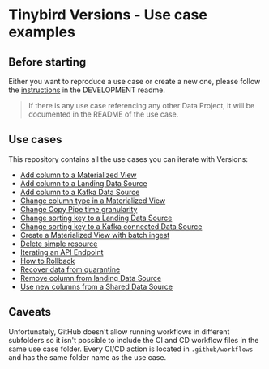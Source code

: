 # Tinybird Versions - Use case examples

## Before starting

Either you want to reproduce a use case or create a new one, please follow the [instructions](DEVELOPMENT/README.md) in the DEVELOPMENT readme.

> If there is any use case referencing any other Data Project, it will be documented in the README of the use case.

## Use cases

This repository contains all the use cases you can iterate with Versions:

- [Add column to a Materialized View](add_new_column_to_a_materialized_view)
- [Add column to a Landing Data Source](add_nullable_column_to_landing_data_source)
- [Add column to a Kafka Data Source](add_column_kafka_data_source)
- [Change column type in a Materialized View](change_column_type_materialized_view)
- [Change Copy Pipe time granularity](change_copy_pipe_granularity)
- [Change sorting key to a Landing Data Source](change_sorting_key_landing_data_source)
- [Change sorting key to a Kafka connected Data Source](change_sorting_key_kafka_data_source)
- [Create a Materialized View with batch ingest](create_a_materialized_view_batch_ingest)
- [Delete simple resource](delete_simple_resource)
- [Iterating an API Endpoint](iterating_api_endpoint)
- [How to Rollback](how_to_rollback)
- [Recover data from quarantine](recover_data_from_quarantine)
- [Remove column from landing Data Source](remove_column_landing_data_source)
- [Use new columns from a Shared Data Source](use_new_columns_from_shared_datasource)


## Caveats

Unfortunately, GitHub doesn't allow running workflows in different subfolders so it isn't possible to include the CI and CD workflow files in the same use case folder. Every CI/CD action is located in `.github/workflows` and has the same folder name as the use case.
